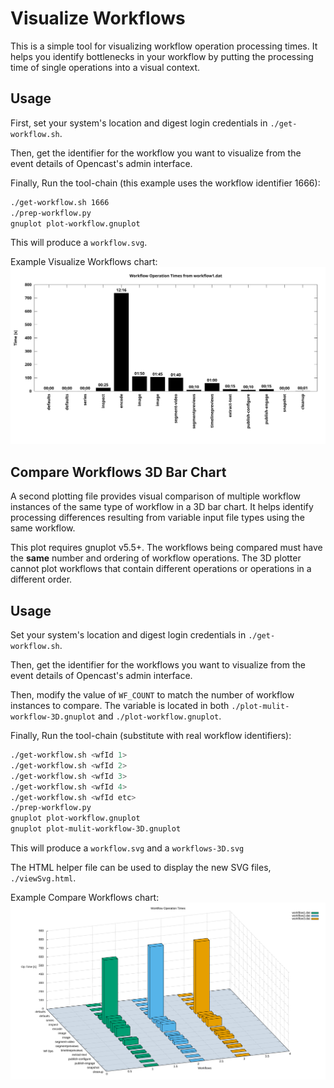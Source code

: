 Visualize Workflows
===================

This is a simple tool for visualizing workflow operation processing times. It
helps you identify bottlenecks in your workflow by putting the processing time
of single operations into a visual context.

Usage
-----

First, set your system's location and digest login credentials in
`./get-workflow.sh`.

Then, get the identifier for the workflow you want to visualize from the event
details of Opencast's admin interface.

Finally, Run the tool-chain (this example uses the workflow identifier 1666):

```bash
./get-workflow.sh 1666
./prep-workflow.py
gnuplot plot-workflow.gnuplot
```

This will produce a `workflow.svg`.

Example Visualize Workflows chart:
![Visualize Workflow Example](example-workflow.svg "Visualize Workflow Example")

Compare Workflows 3D Bar Chart
-----
A second plotting file provides visual comparison of multiple workflow instances of the same type of workflow in a 3D bar chart. It helps identify processing differences resulting from variable input file types using the same workflow.

This plot requires gnuplot v5.5+. The workflows being compared must have the **same** number and ordering of workflow operations. The 3D plotter cannot plot workflows that contain different operations or operations in a different order.

Usage
-----
Set your system's location and digest login credentials in
`./get-workflow.sh`.

Then, get the identifier for the workflows you want to visualize from the event details of Opencast's admin interface.

Then, modify the value of `WF_COUNT` to match the number of workflow instances to compare. The variable is located in both `./plot-mulit-workflow-3D.gnuplot` and `./plot-workflow.gnuplot`.

Finally, Run the tool-chain (substitute with real workflow identifiers):

```bash
./get-workflow.sh <wfId 1>
./get-workflow.sh <wfId 2>
./get-workflow.sh <wfId 3>
./get-workflow.sh <wfId 4>
./get-workflow.sh <wfId etc>
./prep-workflow.py
gnuplot plot-workflow.gnuplot
gnuplot plot-mulit-workflow-3D.gnuplot
```

This will produce a `workflow.svg` and a `workflows-3D.svg`

The HTML helper file can be used to display the new SVG files, `./viewSvg.html`.


Example Compare Workflows chart:
![Workflows 3D Example](example-workflows-3D.svg "Workflows 3D Example")